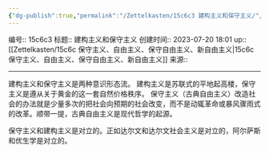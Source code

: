 ```yaml
---
{"dg-publish":true,"permalink":"/Zettelkasten/15c6c3 建构主义和保守主义/","dgPassFrontmatter":true}
---
```


编号:: 15c6c3
标题:: 建构主义和保守主义
创建时间:: 2023-07-20 18:01
up:: [[Zettelkasten/15c6c 保守主义、自由主义、保守自由主义、新自由主义\|15c6c 保守主义、自由主义、保守自由主义、新自由主义]]
来源:: 

---
建构主义和保守主义是两种意识形态流。
建构主义是苏联式的平地起高楼，保守主义是遵从关于黄金的这一套自然价格秩序。
保守主义（古典自由主义）改造社会的办法就是少量多次的把社会向预期的社会改变，而不是动辄革命或暴风骤雨式的改革。顺带一提，古典自由主义是现代哲学的起源。

保守主义和建构主义是对立的。正如达尔文和达尔文社会主义是对立的，阿尔萨斯和优生学是对立的。
